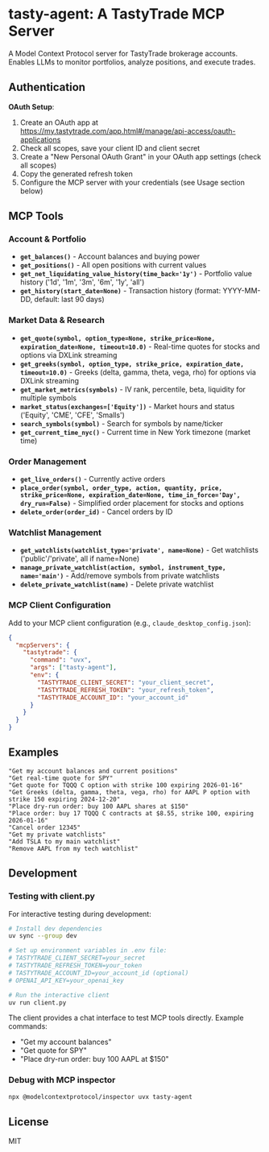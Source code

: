 # tasty-agent: A TastyTrade MCP Server

A Model Context Protocol server for TastyTrade brokerage accounts. Enables LLMs to monitor portfolios, analyze positions, and execute trades.

## Authentication

**OAuth Setup**:
1. Create an OAuth app at https://my.tastytrade.com/app.html#/manage/api-access/oauth-applications
2. Check all scopes, save your client ID and client secret  
3. Create a "New Personal OAuth Grant" in your OAuth app settings (check all scopes)
4. Copy the generated refresh token
5. Configure the MCP server with your credentials (see Usage section below)

## MCP Tools

### Account & Portfolio
- **`get_balances()`** - Account balances and buying power
- **`get_positions()`** - All open positions with current values
- **`get_net_liquidating_value_history(time_back='1y')`** - Portfolio value history ('1d', '1m', '3m', '6m', '1y', 'all')
- **`get_history(start_date=None)`** - Transaction history (format: YYYY-MM-DD, default: last 90 days)

### Market Data & Research
- **`get_quote(symbol, option_type=None, strike_price=None, expiration_date=None, timeout=10.0)`** - Real-time quotes for stocks and options via DXLink streaming
- **`get_greeks(symbol, option_type, strike_price, expiration_date, timeout=10.0)`** - Greeks (delta, gamma, theta, vega, rho) for options via DXLink streaming
- **`get_market_metrics(symbols)`** - IV rank, percentile, beta, liquidity for multiple symbols
- **`market_status(exchanges=['Equity'])`** - Market hours and status ('Equity', 'CME', 'CFE', 'Smalls')
- **`search_symbols(symbol)`** - Search for symbols by name/ticker
- **`get_current_time_nyc()`** - Current time in New York timezone (market time)

### Order Management
- **`get_live_orders()`** - Currently active orders
- **`place_order(symbol, order_type, action, quantity, price, strike_price=None, expiration_date=None, time_in_force='Day', dry_run=False)`** - Simplified order placement for stocks and options
- **`delete_order(order_id)`** - Cancel orders by ID

### Watchlist Management
- **`get_watchlists(watchlist_type='private', name=None)`** - Get watchlists ('public'/'private', all if name=None)
- **`manage_private_watchlist(action, symbol, instrument_type, name='main')`** - Add/remove symbols from private watchlists
- **`delete_private_watchlist(name)`** - Delete private watchlist

### MCP Client Configuration

Add to your MCP client configuration (e.g., `claude_desktop_config.json`):
```json
{
  "mcpServers": {
    "tastytrade": {
      "command": "uvx",
      "args": ["tasty-agent"],
      "env": {
        "TASTYTRADE_CLIENT_SECRET": "your_client_secret",
        "TASTYTRADE_REFRESH_TOKEN": "your_refresh_token",
        "TASTYTRADE_ACCOUNT_ID": "your_account_id"
      }
    }
  }
}
```

## Examples

```
"Get my account balances and current positions"
"Get real-time quote for SPY"
"Get quote for TQQQ C option with strike 100 expiring 2026-01-16"
"Get Greeks (delta, gamma, theta, vega, rho) for AAPL P option with strike 150 expiring 2024-12-20"
"Place dry-run order: buy 100 AAPL shares at $150"
"Place order: buy 17 TQQQ C contracts at $8.55, strike 100, expiring 2026-01-16"
"Cancel order 12345"
"Get my private watchlists"
"Add TSLA to my main watchlist"
"Remove AAPL from my tech watchlist"
```

## Development

### Testing with client.py

For interactive testing during development:
```bash
# Install dev dependencies
uv sync --group dev

# Set up environment variables in .env file:
# TASTYTRADE_CLIENT_SECRET=your_secret
# TASTYTRADE_REFRESH_TOKEN=your_token  
# TASTYTRADE_ACCOUNT_ID=your_account_id (optional)
# OPENAI_API_KEY=your_openai_key

# Run the interactive client
uv run client.py
```

The client provides a chat interface to test MCP tools directly. Example commands:
- "Get my account balances"
- "Get quote for SPY" 
- "Place dry-run order: buy 100 AAPL at $150"

### Debug with MCP inspector

```bash
npx @modelcontextprotocol/inspector uvx tasty-agent
```

## License

MIT
